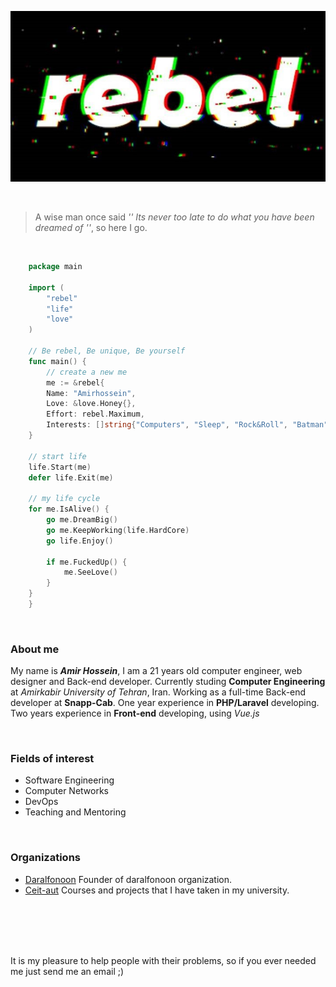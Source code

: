 <p align="center">
  <img src="crop.php.jpg" /> 
</p>

<br />

> A wise man once said _'' Its never too late to do what you have been dreamed of ''_, so here I go.

<br />

```go
    package main
    
    import (
    	"rebel"
    	"life"
    	"love"
    )
    
    // Be rebel, Be unique, Be yourself
    func main() {
    	// create a new me
    	me := &rebel{
		Name: "Amirhossein",
		Love: &love.Honey{},
		Effort: rebel.Maximum,
		Interests: []string{"Computers", "Sleep", "Rock&Roll", "Batman"},
	}
	
	// start life
	life.Start(me)
	defer life.Exit(me)
	
	// my life cycle
	for me.IsAlive() {
		go me.DreamBig()
		go me.KeepWorking(life.HardCore)
		go life.Enjoy()
		
		if me.FuckedUp() {
			me.SeeLove()
		}
	}
    }
```

<br />

### About me

My name is ***Amir Hossein***, I am a 21 years old computer engineer, web designer and Back-end developer.
Currently studing **Computer Engineering** at _Amirkabir University of Tehran_, Iran.
Working as a full-time Back-end developer at **Snapp-Cab**.
One year experience in **PHP/Laravel** developing.
Two years experience in **Front-end** developing, using _Vue.js_<br />

<br />

### Fields of interest

 - Software Engineering  
 - Computer Networks
 - DevOps
 - Teaching and Mentoring
 
<br />
 
### Organizations

 - [Daralfonoon](https://github.com/AUT-Daralfonoon) Founder of daralfonoon organization.
 - [Ceit-aut](https://github.com/CEIT-AUT) Courses and projects that I have taken in my university.
 
<br />

<br /><br /><br />
It is my pleasure to help people with their problems, so if you ever needed me just send me an email ;)
